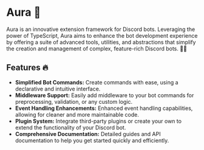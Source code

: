 # Aura 🌈

Aura is an innovative extension framework for Discord bots. Leveraging the power of TypeScript, Aura aims to enhance the
bot development experience by offering a suite of advanced tools, utilities, and abstractions that simplify the creation
and management of complex, feature-rich Discord bots. 🤖✨

## Features 🔥

- **Simplified Bot Commands:** Create commands with ease, using a declarative and intuitive interface.
- **Middleware Support:** Easily add middleware to your bot commands for preprocessing, validation, or any custom logic.
- **Event Handling Enhancements:** Enhanced event handling capabilities, allowing for cleaner and more maintainable
  code.
- **Plugin System:** Integrate third-party plugins or create your own to extend the functionality of your Discord bot.
- **Comprehensive Documentation:** Detailed guides and API documentation to help you get started quickly and
  efficiently.
